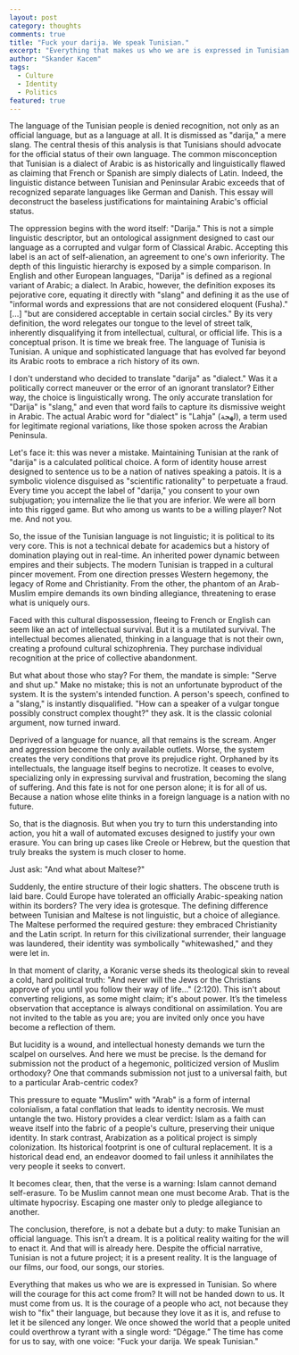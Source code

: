 ```yaml
---
layout: post
category: thoughts
comments: true
title: "Fuck your darija. We speak Tunisian."
excerpt: "Everything that makes us who we are is expressed in Tunisian."
author: "Skander Kacem"
tags:
  - Culture
  - Identity
  - Politics
featured: true
---
```


The language of the Tunisian people is denied recognition, not only as an official language, but as a language at all. It is dismissed as "darija," a mere slang. The central thesis of this analysis is that Tunisians should advocate for the official status of their own language. The common misconception that Tunisian is a dialect of Arabic is as historically and linguistically flawed as claiming that French or Spanish are simply dialects of Latin. Indeed, the linguistic distance between Tunisian and Peninsular Arabic exceeds that of recognized separate languages like German and Danish. This essay will deconstruct the baseless justifications for maintaining Arabic's official status.

The oppression begins with the word itself: "Darija." This is not a simple linguistic descriptor, but an ontological assignment designed to cast our language as a corrupted and vulgar form of Classical Arabic. Accepting this label is an act of self-alienation, an agreement to one's own inferiority.
The depth of this linguistic hierarchy is exposed by a simple comparison. In English and other European languages, "Darija" is defined as a regional variant of Arabic; a dialect. In Arabic, however, the definition exposes its pejorative core, equating it directly with "slang" and defining it as the use of "informal words and expressions that are not considered eloquent (Fusha)." [...] "but are considered acceptable in certain social circles."
By its very definition, the word relegates our tongue to the level of street talk, inherently disqualifying it from intellectual, cultural, or official life. This is a conceptual prison. It is time we break free. The language of Tunisia is Tunisian. A unique and sophisticated language that has evolved far beyond its Arabic roots to embrace a rich history of its own.

I don't understand who decided to translate "darija" as "dialect." Was it a politically correct maneuver or the error of an ignorant translator? Either way, the choice is linguistically wrong. The only accurate translation for "Darija" is "slang," and even that word fails to capture its dismissive weight in Arabic. The actual Arabic word for "dialect" is "Lahja" (لهجة), a term used for legitimate regional variations, like those spoken across the Arabian Peninsula.

Let's face it: this was never a mistake. Maintaining Tunisian at the rank of "darija" is a calculated political choice. A form of identity house arrest designed to sentence us to be a nation of natives speaking a patois. It is a symbolic violence disguised as "scientific rationality" to perpetuate a fraud. Every time you accept the label of "darija," you consent to your own subjugation; you internalize the lie that you are inferior. We were all born into this rigged game. But who among us wants to be a willing player? Not me. And not you.

So, the issue of the Tunisian language is not linguistic; it is political to its very core. This is not a technical debate for academics but a history of domination playing out in real-time. An inherited power dynamic between empires and their subjects. The modern Tunisian is trapped in a cultural pincer movement. From one direction presses Western hegemony, the legacy of Rome and Christianity. From the other, the phantom of an Arab-Muslim empire demands its own binding allegiance, threatening to erase what is uniquely ours.

Faced with this cultural dispossession, fleeing to French or English can seem like an act of intellectual survival. But it is a mutilated survival. The intellectual becomes alienated, thinking in a language that is not their own, creating a profound cultural schizophrenia. They purchase individual recognition at the price of collective abandonment.

But what about those who stay? For them, the mandate is simple: "Serve and shut up." Make no mistake; this is not an unfortunate byproduct of the system. It is the system's intended function. A person's speech, confined to a "slang," is instantly disqualified. "How can a speaker of a vulgar tongue possibly construct complex thought?" they ask. It is the classic colonial argument, now turned inward.

Deprived of a language for nuance, all that remains is the scream. Anger and aggression become the only available outlets. Worse, the system creates the very conditions that prove its prejudice right. Orphaned by its intellectuals, the language itself begins to necrotize. It ceases to evolve, specializing only in expressing survival and frustration, becoming the slang of suffering. And this fate is not for one person alone; it is for all of us. Because a nation whose elite thinks in a foreign language is a nation with no future.

So, that is the diagnosis. But when you try to turn this understanding into action, you hit a wall of automated excuses designed to justify your own erasure. You can bring up cases like Creole or Hebrew, but the question that truly breaks the system is much closer to home.

Just ask: "And what about Maltese?"

Suddenly, the entire structure of their logic shatters. The obscene truth is laid bare. Could Europe have tolerated an officially Arabic-speaking nation within its borders? The very idea is grotesque. The defining difference between Tunisian and Maltese is not linguistic, but a choice of allegiance. The Maltese performed the required gesture: they embraced Christianity and the Latin script. In return for this civilizational surrender, their language was laundered, their identity was symbolically "whitewashed," and they were let in.

In that moment of clarity, a Koranic verse sheds its theological skin to reveal a cold, hard political truth: "And never will the Jews or the Christians approve of you until you follow their way of life..." (2:120). This isn't about converting religions, as some might claim; it's about power. It’s the timeless observation that acceptance is always conditional on assimilation. You are not invited to the table as you are; you are invited only once you have become a reflection of them.

But lucidity is a wound, and intellectual honesty demands we turn the scalpel on ourselves. And here we must be precise. Is the demand for submission not the product of a hegemonic, politicized version of Muslim orthodoxy? One that commands submission not just to a universal faith, but to a particular Arab-centric codex?

This pressure to equate "Muslim" with "Arab" is a form of internal colonialism, a fatal conflation that leads to identity necrosis. We must untangle the two. History provides a clear verdict: Islam as a faith can weave itself into the fabric of a people's culture, preserving their unique identity. In stark contrast, Arabization as a political project is simply colonization. Its historical footprint is one of cultural replacement. It is a historical dead end, an endeavor doomed to fail unless it annihilates the very people it seeks to convert.

It becomes clear, then, that the verse is a warning: Islam cannot demand self-erasure. To be Muslim cannot mean one must become Arab. That is the ultimate hypocrisy. Escaping one master only to pledge allegiance to another.

The conclusion, therefore, is not a debate but a duty: to make Tunisian an official language. This isn’t a dream. It is a political reality waiting for the will to enact it. And that will is already here. Despite the official narrative, Tunisian is not a future project; it is a present reality. It is the language of our films, our food, our songs, our stories.

Everything that makes us who we are is expressed in Tunisian. So where will the courage for this act come from? It will not be handed down to us. It must come from us. It is the courage of a people who act, not because they wish to "fix" their language, but because they love it as it is, and refuse to let it be silenced any longer. We once showed the world that a people united could overthrow a tyrant with a single word: “Dégage.” The time has come for us to say, with one voice: "Fuck your darija. We speak Tunisian."


